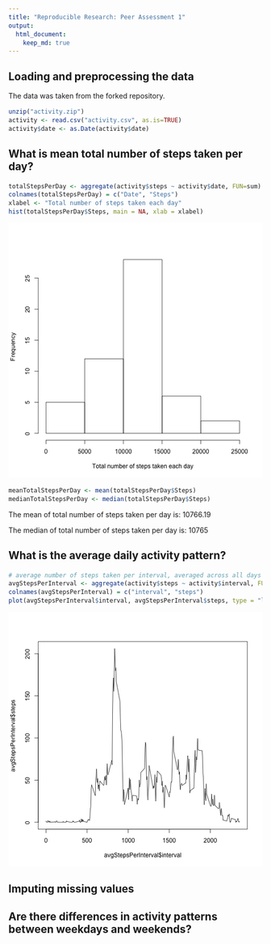 ```yaml
---
title: "Reproducible Research: Peer Assessment 1"
output: 
  html_document:
    keep_md: true
---
```




## Loading and preprocessing the data
The data was taken from the forked repository.

```r
unzip("activity.zip")
activity <- read.csv("activity.csv", as.is=TRUE)
activity$date <- as.Date(activity$date)
```



## What is mean total number of steps taken per day?

```r
totalStepsPerDay <- aggregate(activity$steps ~ activity$date, FUN=sum)
colnames(totalStepsPerDay) = c("Date", "Steps")
xlabel <- "Total number of steps taken each day"
hist(totalStepsPerDay$Steps, main = NA, xlab = xlabel)
```

![plot of chunk unnamed-chunk-2](figure/unnamed-chunk-2-1.png) 

```r
meanTotalStepsPerDay <- mean(totalStepsPerDay$Steps)
medianTotalStepsPerDay <- median(totalStepsPerDay$Steps)
```
The mean of total number of steps taken per day is: 10766.19

The median of total number of steps taken per day is: 10765




## What is the average daily activity pattern?

```r
# average number of steps taken per interval, averaged across all days
avgStepsPerInterval <- aggregate(activity$steps ~ activity$interval, FUN=mean)
colnames(avgStepsPerInterval) = c("interval", "steps")
plot(avgStepsPerInterval$interval, avgStepsPerInterval$steps, type = "l")
```

![plot of chunk unnamed-chunk-3](figure/unnamed-chunk-3-1.png) 


## Imputing missing values



## Are there differences in activity patterns between weekdays and weekends?
